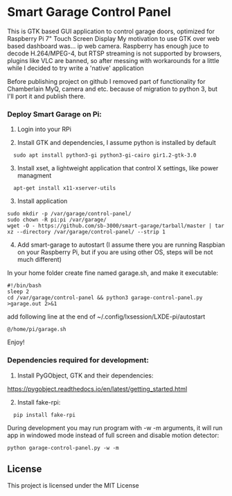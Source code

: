 # Smart Garage Control Panel

This is GTK based GUI application to control garage doors, optimized for Raspberry Pi 7" Touch Screen Display
My motivation to use GTK over web based dashboard was... ip web camera. Raspberry has enough juce to decode H.264/MPEG-4, but RTSP streaming is not supported by browsers, 
plugins like VLC are banned, so after messing with workarounds for a little while I decided to try write a 'native' application

Before publishing project on github I removed part of functionality for Chamberlain MyQ, camera and etc. because of migration to python 3, but I'll port it and publish there. 

### Deploy Smart Garage on Pi:
 
1. Login into your RPi

2. Install GTK and dependencies, I assume python is installed by default
```
  sudo apt install python3-gi python3-gi-cairo gir1.2-gtk-3.0
```

3. Install xset, a lightweight application that control X settings, like power managment
```
  apt-get install x11-xserver-utils
```

3. Install application 
```
sudo mkdir -p /var/garage/control-panel/
sudo chown -R pi:pi /var/garage/
wget -O - https://github.com/sb-3000/smart-garage/tarball/master | tar xz --directory /var/garage/control-panel/ --strip 1
```
4. Add smart-garage to autostart
(I assume there you are running Raspbian on your Raspberry Pi, but if you are using other OS, steps will be not much different)

In your home folder create fine named garage.sh, and make it executable:

```
#!/bin/bash
sleep 2
cd /var/garage/control-panel && python3 garage-control-panel.py >garage.out 2>&1
```

add following line at the end of ~/.config/lxsession/LXDE-pi/autostart
```
@/home/pi/garage.sh
```

Enjoy!

### Dependencies required for development:

1. Install PyGObject, GTK and their dependencies:

https://pygobject.readthedocs.io/en/latest/getting_started.html

2. Install fake-rpi:
```
  pip install fake-rpi
```

During development you may run program with -w -m arguments, it will run app in windowed mode instead of full screen and disable motion detector:
```
python garage-control-panel.py -w -m
```

## License

This project is licensed under the MIT License
